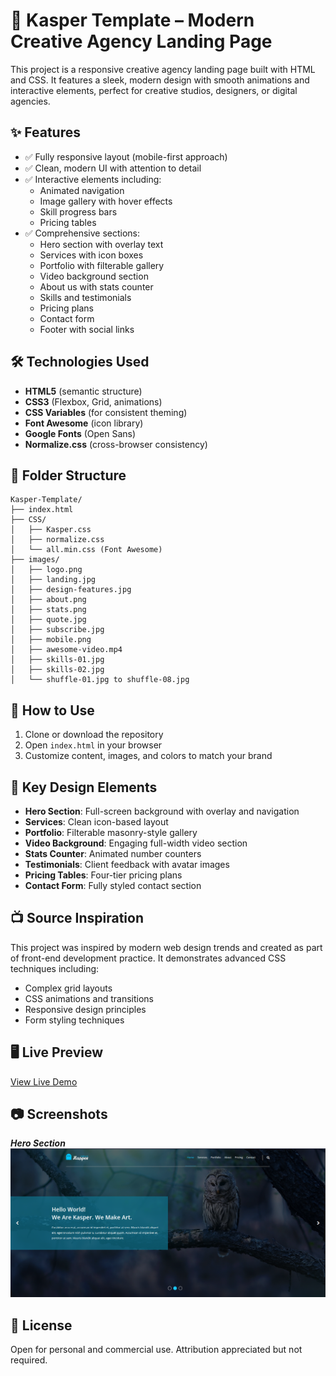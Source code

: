 # 🎨 Kasper Template – Modern Creative Agency Landing Page

This project is a responsive creative agency landing page built with HTML and CSS. It features a sleek, modern design with smooth animations and interactive elements, perfect for creative studios, designers, or digital agencies.

## ✨ Features

- ✅ Fully responsive layout (mobile-first approach)
- ✅ Clean, modern UI with attention to detail
- ✅ Interactive elements including:
  - Animated navigation
  - Image gallery with hover effects
  - Skill progress bars
  - Pricing tables
- ✅ Comprehensive sections:
  - Hero section with overlay text
  - Services with icon boxes
  - Portfolio with filterable gallery
  - Video background section
  - About us with stats counter
  - Skills and testimonials
  - Pricing plans
  - Contact form
  - Footer with social links

## 🛠 Technologies Used

- **HTML5** (semantic structure)
- **CSS3** (Flexbox, Grid, animations)
- **CSS Variables** (for consistent theming)
- **Font Awesome** (icon library)
- **Google Fonts** (Open Sans)
- **Normalize.css** (cross-browser consistency)

## 📂 Folder Structure

```
Kasper-Template/
├── index.html
├── CSS/
│   ├── Kasper.css
│   ├── normalize.css
│   └── all.min.css (Font Awesome)
├── images/
│   ├── logo.png
│   ├── landing.jpg
│   ├── design-features.jpg
│   ├── about.png
│   ├── stats.png
│   ├── quote.jpg
│   ├── subscribe.jpg
│   ├── mobile.png
│   ├── awesome-video.mp4
│   ├── skills-01.jpg
│   ├── skills-02.jpg
│   └── shuffle-01.jpg to shuffle-08.jpg
```

## 🚀 How to Use

1. Clone or download the repository
2. Open `index.html` in your browser
3. Customize content, images, and colors to match your brand

## 🌟 Key Design Elements

- **Hero Section**: Full-screen background with overlay and navigation
- **Services**: Clean icon-based layout
- **Portfolio**: Filterable masonry-style gallery
- **Video Background**: Engaging full-width video section
- **Stats Counter**: Animated number counters
- **Testimonials**: Client feedback with avatar images
- **Pricing Tables**: Four-tier pricing plans
- **Contact Form**: Fully styled contact section

## 📺 Source Inspiration

This project was inspired by modern web design trends and created as part of front-end development practice. It demonstrates advanced CSS techniques including:

- Complex grid layouts
- CSS animations and transitions
- Responsive design principles
- Form styling techniques

## 🖥️ Live Preview

[View Live Demo](https://hocine-bec.github.io/Frontend-Practice/Project-002-Kasper-WebPage/)

## 📷 Screenshots
***Hero Section***
![Portfolio Screenshot](images/Screenshot.png)

## 📝 License

Open for personal and commercial use. Attribution appreciated but not required.

